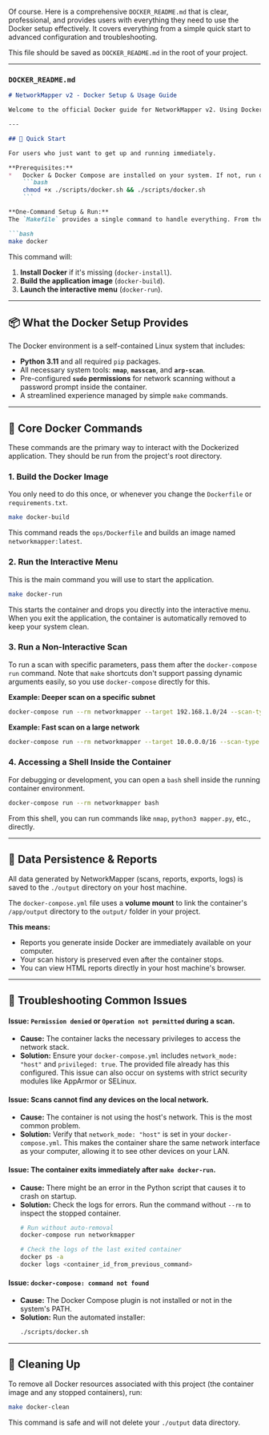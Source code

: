 Of course. Here is a comprehensive `DOCKER_README.md` that is clear, professional, and provides users with everything they need to use the Docker setup effectively. It covers everything from a simple quick start to advanced configuration and troubleshooting.

This file should be saved as `DOCKER_README.md` in the root of your project.

---

### `DOCKER_README.md`

```markdown
# NetworkMapper v2 - Docker Setup & Usage Guide

Welcome to the official Docker guide for NetworkMapper v2. Using Docker is the recommended way to run this application, as it provides a consistent, pre-configured environment with all dependencies included. This completely eliminates "it works on my machine" problems.

---

## 🚀 Quick Start

For users who just want to get up and running immediately.

**Prerequisites:**
*   Docker & Docker Compose are installed on your system. If not, run our automated installer first:
    ```bash
    chmod +x ./scripts/docker.sh && ./scripts/docker.sh
    ```

**One-Command Setup & Run:**
The `Makefile` provides a single command to handle everything. From the project root, run:

```bash
make docker
```
This command will:
1.  **Install Docker** if it's missing (`docker-install`).
2.  **Build the application image** (`docker-build`).
3.  **Launch the interactive menu** (`docker-run`).

---

## 📦 What the Docker Setup Provides

The Docker environment is a self-contained Linux system that includes:
- **Python 3.11** and all required `pip` packages.
- All necessary system tools: **`nmap`**, **`masscan`**, and **`arp-scan`**.
- Pre-configured **`sudo` permissions** for network scanning without a password prompt inside the container.
- A streamlined experience managed by simple `make` commands.

---

## 🎯 Core Docker Commands

These commands are the primary way to interact with the Dockerized application. They should be run from the project's root directory.

### 1. Build the Docker Image

You only need to do this once, or whenever you change the `Dockerfile` or `requirements.txt`.

```bash
make docker-build
```
This command reads the `ops/Dockerfile` and builds an image named `networkmapper:latest`.

### 2. Run the Interactive Menu

This is the main command you will use to start the application.

```bash
make docker-run
```
This starts the container and drops you directly into the interactive menu. When you exit the application, the container is automatically removed to keep your system clean.

### 3. Run a Non-Interactive Scan

To run a scan with specific parameters, pass them after the `docker-compose run` command. Note that `make` shortcuts don't support passing dynamic arguments easily, so you use `docker-compose` directly for this.

**Example: Deeper scan on a specific subnet**
```bash
docker-compose run --rm networkmapper --target 192.168.1.0/24 --scan-type deeper
```

**Example: Fast scan on a large network**
```bash
docker-compose run --rm networkmapper --target 10.0.0.0/16 --scan-type fast
```

### 4. Accessing a Shell Inside the Container

For debugging or development, you can open a `bash` shell inside the running container environment.

```bash
docker-compose run --rm networkmapper bash
```
From this shell, you can run commands like `nmap`, `python3 mapper.py`, etc., directly.

---

## 📁 Data Persistence & Reports

All data generated by NetworkMapper (scans, reports, exports, logs) is saved to the `./output` directory on your host machine.

The `docker-compose.yml` file uses a **volume mount** to link the container's `/app/output` directory to the `output/` folder in your project.

**This means:**
-   Reports you generate inside Docker are immediately available on your computer.
-   Your scan history is preserved even after the container stops.
-   You can view HTML reports directly in your host machine's browser.

---

## 🔧 Troubleshooting Common Issues

#### Issue: `Permission denied` or `Operation not permitted` during a scan.

-   **Cause:** The container lacks the necessary privileges to access the network stack.
-   **Solution:** Ensure your `docker-compose.yml` includes `network_mode: "host"` and `privileged: true`. The provided file already has this configured. This issue can also occur on systems with strict security modules like AppArmor or SELinux.

#### Issue: Scans cannot find any devices on the local network.

-   **Cause:** The container is not using the host's network. This is the most common problem.
-   **Solution:** Verify that `network_mode: "host"` is set in your `docker-compose.yml`. This makes the container share the same network interface as your computer, allowing it to see other devices on your LAN.

#### Issue: The container exits immediately after `make docker-run`.

-   **Cause:** There might be an error in the Python script that causes it to crash on startup.
-   **Solution:** Check the logs for errors. Run the command without `--rm` to inspect the stopped container.
    ```bash
    # Run without auto-removal
    docker-compose run networkmapper
    
    # Check the logs of the last exited container
    docker ps -a
    docker logs <container_id_from_previous_command>
    ```

#### Issue: `docker-compose: command not found`

-   **Cause:** The Docker Compose plugin is not installed or not in the system's PATH.
-   **Solution:** Run the automated installer:
    ```bash
    ./scripts/docker.sh
    ```

---

## 🧹 Cleaning Up

To remove all Docker resources associated with this project (the container image and any stopped containers), run:

```bash
make docker-clean
```
This command is safe and will not delete your `./output` data directory.
```

